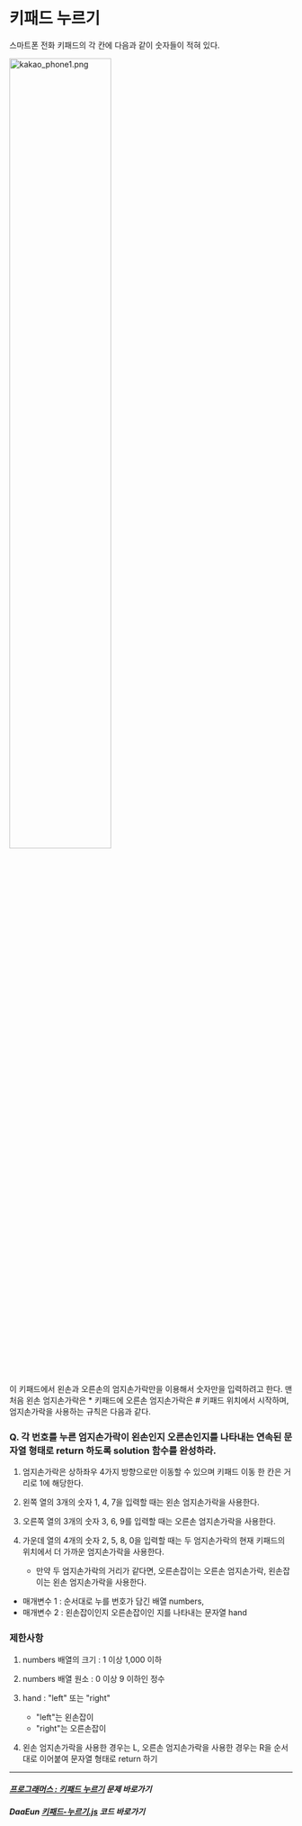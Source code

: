 
# 키패드 누르기

스마트폰 전화 키패드의 각 칸에 다음과 같이 숫자들이 적혀 있다.

<img src="https://grepp-programmers.s3.ap-northeast-2.amazonaws.com/files/production/4b69a271-5f4a-4bf4-9ebf-6ebed5a02d8d/kakao_phone1.png" width="60%" height="auto" alt="kakao_phone1.png"></img>

이 키패드에서 왼손과 오른손의 엄지손가락만을 이용해서 숫자만을 입력하려고 한다.
맨 처음 왼손 엄지손가락은 * 키패드에 오른손 엄지손가락은 # 키패드 위치에서 시작하며, 엄지손가락을 사용하는 규칙은 다음과 같다.

### Q. 각 번호를 누른 엄지손가락이 왼손인지 오른손인지를 나타내는 연속된 문자열 형태로 return 하도록 solution 함수를 완성하라.

1. 엄지손가락은 상하좌우 4가지 방향으로만 이동할 수 있으며 키패드 이동 한 칸은 거리로 1에 해당한다.
  
2. 왼쪽 열의 3개의 숫자 1, 4, 7을 입력할 때는 왼손 엄지손가락을 사용한다.
  
3. 오른쪽 열의 3개의 숫자 3, 6, 9를 입력할 때는 오른손 엄지손가락을 사용한다.

4. 가운데 열의 4개의 숫자 2, 5, 8, 0을 입력할 때는 두 엄지손가락의 현재 키패드의 위치에서 더 가까운 엄지손가락을 사용한다.
   - 만약 두 엄지손가락의 거리가 같다면, 오른손잡이는 오른손 엄지손가락, 왼손잡이는 왼손 엄지손가락을 사용한다.
 
- 매개변수 1 : 순서대로 누를 번호가 담긴 배열 numbers, 
- 매개변수 2 : 왼손잡이인지 오른손잡이인 지를 나타내는 문자열 hand

### 제한사항
1. numbers 배열의 크기 : 1 이상 1,000 이하

2. numbers 배열 원소 : 0 이상 9 이하인 정수

3. hand : "left" 또는 "right"
    - "left"는 왼손잡이
    - "right"는 오른손잡이
 
4. 왼손 엄지손가락을 사용한 경우는 L, 오른손 엄지손가락을 사용한 경우는 R을 순서대로 이어붙여 문자열 형태로 return 하기

***

#### _[프로그래머스 : 키패드 누르기](https://programmers.co.kr/learn/courses/30/lessons/67256) 문제 바로가기_

#### _DaaEun [키패드-누르기.js](https://github.com/DaaEun/Practicing-Co-Te/blob/main/Level%201/%ED%82%A4%ED%8C%A8%EB%93%9C-%EB%88%84%EB%A5%B4%EA%B8%B0.js) 코드 바로가기_
